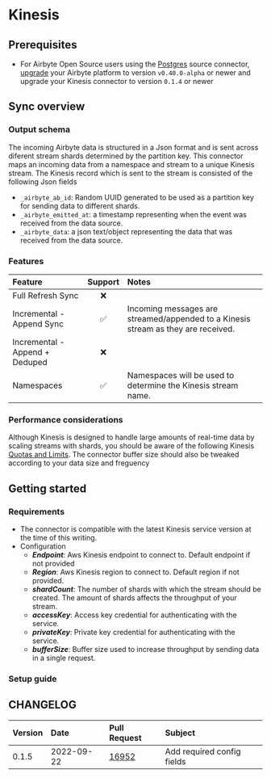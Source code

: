 # Kinesis

## Prerequisites

- For Airbyte Open Source users using the
  [Postgres](https://docs.airbyte.com/integrations/sources/postgres) source connector,
  [upgrade](https://docs.airbyte.com/operator-guides/upgrading-airbyte/) your Airbyte platform to
  version `v0.40.0-alpha` or newer and upgrade your Kinesis connector to version `0.1.4` or newer

## Sync overview

### Output schema

The incoming Airbyte data is structured in a Json format and is sent across diferent stream shards
determined by the partition key. This connector maps an incoming data from a namespace and stream to
a unique Kinesis stream. The Kinesis record which is sent to the stream is consisted of the
following Json fields

- `_airbyte_ab_id`: Random UUID generated to be used as a partition key for sending data to
  different shards.
- `_airbyte_emitted_at`: a timestamp representing when the event was received from the data source.
- `_airbyte_data`: a json text/object representing the data that was received from the data source.

### Features

| Feature                        | Support | Notes                                                                             |
| :----------------------------- | :-----: | :-------------------------------------------------------------------------------- |
| Full Refresh Sync              |   ❌    |                                                                                   |
| Incremental - Append Sync      |   ✅    | Incoming messages are streamed/appended to a Kinesis stream as they are received. |
| Incremental - Append + Deduped |   ❌    |                                                                                   |
| Namespaces                     |   ✅    | Namespaces will be used to determine the Kinesis stream name.                     |

### Performance considerations

Although Kinesis is designed to handle large amounts of real-time data by scaling streams with
shards, you should be aware of the following Kinesis
[Quotas and Limits](https://docs.aws.amazon.com/streams/latest/dev/service-sizes-and-limits.html).
The connector buffer size should also be tweaked according to your data size and freguency

## Getting started

### Requirements

- The connector is compatible with the latest Kinesis service version at the time of this writing.
- Configuration
  - **_Endpoint_**: Aws Kinesis endpoint to connect to. Default endpoint if not provided
  - **_Region_**: Aws Kinesis region to connect to. Default region if not provided.
  - **_shardCount_**: The number of shards with which the stream should be created. The amount of
    shards affects the throughput of your stream.
  - **_accessKey_**: Access key credential for authenticating with the service.
  - **_privateKey_**: Private key credential for authenticating with the service.
  - **_bufferSize_**: Buffer size used to increase throughput by sending data in a single request.

### Setup guide

## CHANGELOG

| Version | Date       | Pull Request                                             | Subject                    |
| :------ | :--------- | :------------------------------------------------------- | :------------------------- |
| 0.1.5   | 2022-09-22 | [16952](https://github.com/airbytehq/airbyte/pull/16952) | Add required config fields |
